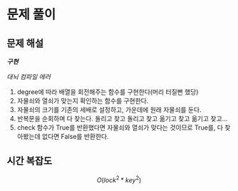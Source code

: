   # 문제 풀이

## 문제 해설

***구현***

*대뇌 컴파일 에러*

1. degree에 따라 배열을 회전해주는 함수를 구현한다(머리 터질뻔 했당)
2. 자물쇠와 열쇠가 맞는지 확인하는 함수를 구현한다.
3. 자물쇠의 크기를 기존의 세배로 설정하고, 가운데에 원래 자물쇠를 둔다.
4. 반복문을 순회하며 다 찾는다. 돌리고 찾고 돌리고 찾고 옮기고 찾고 옮기고 찾고…
5. check 함수가 True를 반환했다면 자물쇠와 열쇠가 맞다는 것이므로 True를, 다 찾아봤는데 없다면 False를 반환한다.


## 시간 복잡도

$$O(lock^2*key^2)$$

